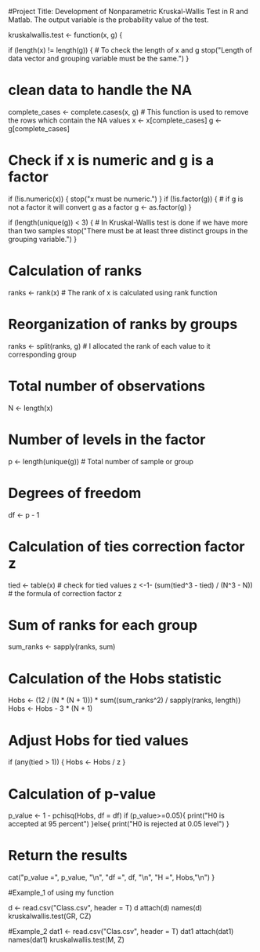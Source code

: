 
#Project Title: Development of Nonparametric Kruskal-Wallis Test in R and Matlab. The output variable is the probability value of the test.

kruskalwallis.test <- function(x, g) {
  
  if (length(x) != length(g)) {                                              # To check the length of x and g 
    stop("Length of data vector and grouping variable must be the same.")
  }
  
  # clean data to handle the NA
  complete_cases <- complete.cases(x, g) # This function is used to remove the rows which contain the NA values
  x <- x[complete_cases]
  g <- g[complete_cases]
  
  # Check if x is numeric and g is a factor
  if (!is.numeric(x)) {
    stop("x must be numeric.")
  }
  if (!is.factor(g)) { # if g is not a factor it will convert g as a factor
    g <- as.factor(g)
  }
  
  
  if (length(unique(g)) < 3) {   # In Kruskal-Wallis test is done if we have more than two samples
    stop("There must be at least three distinct groups in the grouping variable.")
  }
  
  # Calculation of ranks
  ranks <- rank(x)   # The rank of x is calculated using rank function 
  
  # Reorganization of ranks by groups
  ranks <- split(ranks, g)     # I allocated the rank of each value to it corresponding group 
  
  # Total number of observations
  N <- length(x)
  
  # Number of levels in the factor
  p <- length(unique(g))    # Total number of sample or group
  
  # Degrees of freedom
  df <- p - 1
  
  # Calculation of ties correction factor z
  tied <- table(x)                          # check for tied values 
  z <-1- (sum(tied^3 - tied) / (N^3 - N))    # the formula of correction factor z
  
  # Sum of ranks for each group
  sum_ranks <- sapply(ranks, sum)
  
  # Calculation of the Hobs statistic
  Hobs <- (12 / (N * (N + 1))) * sum((sum_ranks^2) / sapply(ranks, length))
  Hobs <- Hobs - 3 * (N + 1)
  
  # Adjust Hobs for tied values 
  if (any(tied > 1)) {
    Hobs <- Hobs / z
  }
  
  # Calculation of p-value
  p_value <- 1 - pchisq(Hobs, df = df)
  if (p_value>=0.05){
    print("H0 is accepted at 95 percent")
  }else{
    print("H0 is rejected at 0.05 level")
  }
  
  # Return the results
  cat("p_value =", p_value, "\n", "df =", df, "\n", "H =", Hobs,"\n")
}


#Example_1 of using my function

d <- read.csv("Class.csv", header = T)
d
attach(d)
names(d)
kruskalwallis.test(GR, CZ)

#Example_2
dat1  <- read.csv("Clas.csv", header = T)
dat1
attach(dat1)
names(dat1)
kruskalwallis.test(M, Z)

